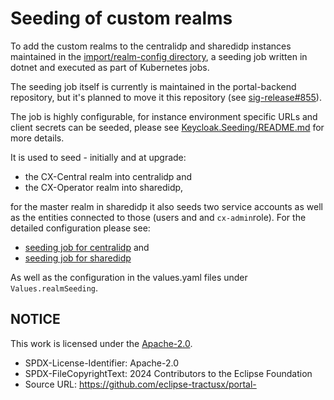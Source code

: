 # Seeding of custom realms

To add the custom realms to the centralidp and sharedidp instances maintained in the [import/realm-config directory](/import/realm-config/), a seeding job written in dotnet and executed as part of Kubernetes jobs.

The seeding job itself is currently is maintained in the portal-backend repository, but it's planned to move it this repository (see [sig-release#855](https://github.com/eclipse-tractusx/sig-release/issues/855)).

The job is highly configurable, for instance environment specific URLs and client secrets can be seeded, please see [Keycloak.Seeding/README.md](https://github.com/eclipse-tractusx/portal-backend/blob/v4.0.0-iam/src/keycloak/Keycloak.Seeding/README.md) for more details.

It is used to seed - initially and at upgrade:

- the CX-Central realm into centralidp and
- the CX-Operator realm into sharedidp,

for the master realm in sharedidp it also seeds two service accounts as well as the entities connected to those (users and and `cx-admin`role). For the detailed configuration please see:

- [seeding job for centralidp](/charts/centralidp/templates/job-seeding.yaml) and
- [seeding job for sharedidp](/charts/sharedidp/templates/job-seeding.yaml)

As well as the configuration in the values.yaml files under `Values.realmSeeding`.

## NOTICE

This work is licensed under the [Apache-2.0](https://www.apache.org/licenses/LICENSE-2.0).

- SPDX-License-Identifier: Apache-2.0
- SPDX-FileCopyrightText: 2024 Contributors to the Eclipse Foundation
- Source URL: https://github.com/eclipse-tractusx/portal-
